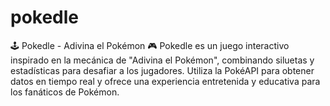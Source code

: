 # pokedle
🕹️ Pokedle - Adivina el Pokémon 🎮 Pokedle es un juego interactivo inspirado en la mecánica de "Adivina el Pokémon", combinando siluetas y estadísticas para desafiar a los jugadores. Utiliza la PokéAPI para obtener datos en tiempo real y ofrece una experiencia entretenida y educativa para los fanáticos de Pokémon.
